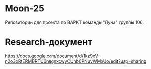 # Moon-25
Репозиторий для проекта по ВАРКТ команды "Луна" группы 106.
# Research-документ
https://docs.google.com/document/d/1kz9xV-n2o3oRtERMBRTU0nugnxcwyCUhb0PNuvWMbUo/edit?usp=sharing
